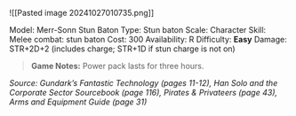 ![[Pasted image 20241027010735.png]]

Model: Merr-Sonn Stun Baton
Type: Stun baton
Scale: Character
Skill: Melee combat: stun baton
Cost: 300
Availability: R
Difficulty: **Easy**
Damage: STR+2D+2 (includes charge; STR+1D if stun charge is not on)

> **Game Notes:** 
> Power pack lasts for three hours.

*Source: Gundark’s Fantastic Technology (pages 11-12), Han Solo and the Corporate Sector Sourcebook (page 116), Pirates & Privateers (page 43), Arms and Equipment Guide (page 31)*